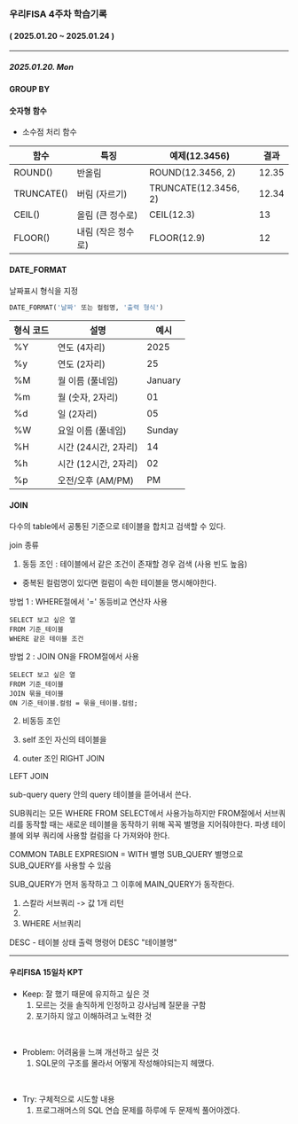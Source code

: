 ### 우리FISA 4주차 학습기록
#### ( 2025.01.20 ~ 2025.01.24 )
***
##### 2025.01.20. Mon

#### GROUP BY


#### 숫자형 함수

- 소수점 처리 함수

|함수 | 특징 | 예제(12.3456) | 결과 |
|--|--|--|--|
|ROUND() | 반올림 | ROUND(12.3456, 2) |	12.35 |
|TRUNCATE() | 버림 (자르기)	| TRUNCATE(12.3456, 2) |12.34 |
|CEIL() | 올림 (큰 정수로) | CEIL(12.3) | 13 |
|FLOOR()| 내림 (작은 정수로) | FLOOR(12.9) | 12 |

#### DATE_FORMAT
날짜표시 형식을 지정
``` SQL
DATE_FORMAT('날짜' 또는 컬럼명, '출력 형식')
```

|형식 코드| 설명 | 예시 |
|--------|------|------|
|%Y| 연도 (4자리) | 2025 |
|%y| 연도 (2자리) | 25 |
|%M| 월 이름 (풀네임) | January |
|%m| 월 (숫자, 2자리) | 01 |
|%d| 일 (2자리) | 05 |
|%W| 요일 이름 (풀네임) | Sunday |
|%H| 시간 (24시간, 2자리) | 14 |
|%h| 시간 (12시간, 2자리) | 02 |
|%p| 오전/오후 (AM/PM) | PM |


#### JOIN
다수의 table에서 공통된 기준으로 테이블을 합치고 검색할 수 있다.

join 종류

1. 동등 조인 : 테이블에서 같은 조건이 존재할 경우 검색 (사용 빈도 높음)
- 중복된 컬럼명이 있다면 컬럼이 속한 테이블을 명시해야한다.

방법 1 : WHERE절에서 '=' 동등비교 연산자 사용
```
SELECT 보고 싶은 열
FROM 기준_테이블
WHERE 같은 테이블 조건
```

방법 2 : JOIN ON을 FROM절에서 사용
``` MySQL
SELECT 보고 싶은 열
FROM 기준_테이블
JOIN 묶을_테이블
ON 기준_테이블.컬럼 = 묶을_테이블.컬럼;
```

2. 비동등 조인

3. self 조인
자신의 테이블을 

4. outer 조인
RIGHT JOIN

LEFT JOIN

sub-query
query 안의 query
테이블을 뜯어내서 쓴다.

SUB쿼리는 모든 WHERE FROM SELECT에서 사용가능하지만
FROM절에서 서브쿼리를 동작할 때는 새로운 테이블을 동작하기 위해 꼭꼭 별명을 지어줘야한다.
파생 테이블에 외부 쿼리에 사용할 컬럼을 다 가져와야 한다.

COMMON TABLE EXPRESION = WITH 별명 SUB_QUERY
별명으로 SUB_QUERY를 사용할 수 있음

SUB_QUERY가 먼저 동작하고 그 이후에 MAIN_QUERY가 동작한다.
1. 스칼라 서브쿼리 -> 값 1개 리턴
2. 
3. WHERE 서브쿼리


DESC - 테이블 상태 출력 명령어
DESC "테이블명"

***
#### 우리FISA 15일차 KPT

- Keep: 잘 했기 때문에 유지하고 싶은 것
    1. 모르는 것을 솔직하게 인정하고 강사님께 질문을 구함
    2. 포기하지 않고 이해하려고 노력한 것

<br>

- Problem: 어려움을 느껴 개선하고 싶은 것
    1. SQL문의 구조를 몰라서 어떻게 작성해야되는지 헤맸다.

<br>

- Try: 구체적으로 시도할 내용
    1. 프로그래머스의 SQL 연습 문제를 하루에 두 문제씩 풀어야겠다.